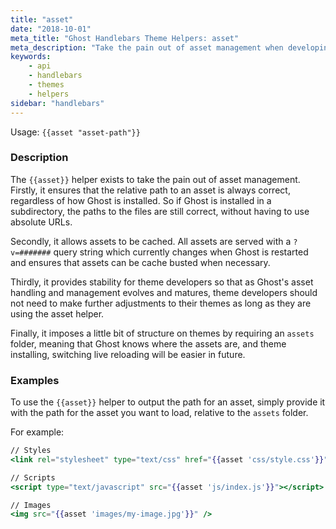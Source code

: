 ```yaml
---
title: "asset"
date: "2018-10-01"
meta_title: "Ghost Handlebars Theme Helpers: asset"
meta_description: "Take the pain out of asset management when developing a Ghost theme and managing your publication. Read more about asset management with Ghost themes! 👻"
keywords:
    - api
    - handlebars
    - themes
    - helpers
sidebar: "handlebars"
---
```


Usage: `{{asset "asset-path"}}`

### Description

The `{{asset}}` helper exists to take the pain out of asset management. Firstly, it ensures that the relative path to an asset is always correct, regardless of how Ghost is installed. So if Ghost is installed in a subdirectory, the paths to the files are still correct, without having to use absolute URLs.

Secondly, it allows assets to be cached. All assets are served with a `?v=#######` query string which currently changes when Ghost is restarted and ensures that assets can be cache busted when necessary.

Thirdly, it provides stability for theme developers so that as Ghost's asset handling and management evolves and matures, theme developers should not need to make further adjustments to their themes as long as they are using the asset helper.

Finally, it imposes a little bit of structure on themes by requiring an `assets` folder, meaning that Ghost knows where the assets are, and theme installing, switching live reloading will be easier in future.

### Examples

To use the `{{asset}}` helper to output the path for an asset, simply provide it with the path for the asset you want to load, relative to the `assets` folder.

For example:

```handlebars
// Styles
<link rel="stylesheet" type="text/css" href="{{asset 'css/style.css'}}" />

// Scripts
<script type="text/javascript" src="{{asset 'js/index.js'}}"></script>

// Images
<img src="{{asset 'images/my-image.jpg'}}" />
```
